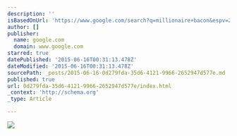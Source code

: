 ```yaml
---
description: ''
isBasedOnUrl: 'https://www.google.com/search?q=millionaire+bacon&espv=2&biw=2548&bih=1263&tbm=isch&imgil=JEnmVQhxVK6fwM%253A%253BBevx8ZNt4pyE6M%253Bhttp%25253A%25252F%25252Fwww.foodspotting.com%25252Fplaces%25252F149088-sweet-maple-san-francisco%25252Fitems%25252F1083181-millionaire-s-bacon&source=iu&pf=m&fir=JEnmVQhxVK6fwM%253A%252CBevx8ZNt4pyE6M%252C_&usg=__LqxZayf-_BVVP5gyb8vUsR0eW24%3D&dpr=0.9&ved=0CEkQyjdqFQoTCJ2Dr_HikMYCFcqliAodfagDNw&ei=hkh-VZ2oNMrLogT90I64Aw#imgrc=Wa1MYNeh5UUmKM%253A%3BvvmvX8Nu87cgfM%3Bhttp%253A%252F%252F4.bp.blogspot.com%252F-W4LGcZoLc6k%252FUOjeyFBMNHI%252FAAAAAAAABrU%252FE2BzK78r6EM%252Fs1600%252FBacon11.jpg%3Bhttp%253A%252F%252Fbkarmstrong.blogspot.com%252F2013%252F01%252Fmillionaires-bacon.html%3B1600%3B784'
author: []
publisher:
  name: google.com
  domain: www.google.com
starred: true
datePublished: '2015-06-16T00:31:13.478Z'
dateModified: '2015-06-16T00:31:13.478Z'
sourcePath: _posts/2015-06-16-0d279fda-35d6-4121-9966-2652947d577e.md
published: true
url: 0d279fda-35d6-4121-9966-2652947d577e/index.html
_context: 'http://schema.org'
_type: Article

---
```

![](http://4.bp.blogspot.com/-W4LGcZoLc6k/UOjeyFBMNHI/AAAAAAAABrU/E2BzK78r6EM/s1600/Bacon11.jpg)